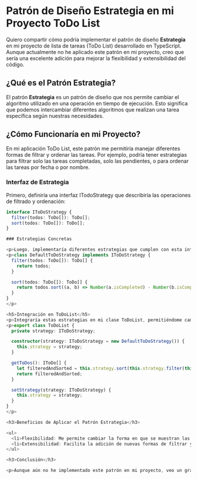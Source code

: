 # Patrón de Diseño Estrategia en mi Proyecto ToDo List

Quiero compartir cómo podría implementar el patrón de diseño **Estrategia** en mi proyecto de lista de tareas (ToDo List) desarrollado en TypeScript. Aunque actualmente no he aplicado este patrón en mi proyecto, creo que sería una excelente adición para mejorar la flexibilidad y extensibilidad del código.

## ¿Qué es el Patrón Estrategia?

El patrón **Estrategia** es un patrón de diseño que nos permite cambiar el algoritmo utilizado en una operación en tiempo de ejecución. Esto significa que podemos intercambiar diferentes algoritmos que realizan una tarea específica según nuestras necesidades.

## ¿Cómo Funcionaría en mi Proyecto?

En mi aplicación ToDo List, este patrón me permitiría manejar diferentes formas de filtrar y ordenar las tareas. Por ejemplo, podría tener estrategias para filtrar solo las tareas completadas, solo las pendientes, o para ordenar las tareas por fecha o por nombre.

### Interfaz de Estrategia

Primero, definiría una interfaz ITodoStrategy que describiría las operaciones de filtrado y ordenación:
```typescript
interface IToDoStrategy {
  filter(todos: ToDo[]): ToDo[];
  sort(todos: ToDo[]): ToDo[];
}

### Estrategias Concretas

<p>Luego, implementaría diferentes estrategias que cumplen con esta interfaz. Por ejemplo, una estrategia por defecto que no filtra las tareas y las ordena por su estado de completado:</p>
<p>class DefaultToDoStrategy implements IToDoStrategy {
  filter(todos: ToDo[]): ToDo[] {
    return todos;
  }

  sort(todos: ToDo[]): ToDo[] {
    return todos.sort((a, b) => Number(a.isCompleted) - Number(b.isCompleted));
  }
}
</p>

<h5>Integración en ToDoList</h5>
<p>Integraría estas estrategias en mi clase ToDoList, permitiéndome cambiar cómo se muestran las tareas en tiempo de ejecución:</p>
<p>export class ToDoList {
  private strategy: IToDoStrategy;

  constructor(strategy: IToDoStrategy = new DefaultToDoStrategy()) {
    this.strategy = strategy;
  }

  getToDos(): IToDo[] {
    let filteredAndSorted = this.strategy.sort(this.strategy.filter(this.toDoList));
    return filteredAndSorted;
  }

  setStrategy(strategy: IToDoStrategy) {
    this.strategy = strategy;
  }
}
</p>

<h3>Beneficios de Aplicar el Patrón Estrategia</h3>

<ul>
  <li>Flexibilidad: Me permite cambiar la forma en que se muestran las tareas sin necesidad de modificar el código principal de la lista de tareas.</li>
  <li>Extensibilidad: Facilita la adición de nuevas formas de filtrar y ordenar las tareas sin afectar otras partes del código.</li>
</ul>

<h3>Conclusión</h3>

<p>Aunque aún no he implementado este patrón en mi proyecto, veo un gran potencial en su aplicación para hacer mi código más modular, flexible y fácil de expandir en el futuro. Sería una excelente manera de preparar mi proyecto para futuras mejoras y funcionalidades.</p>




















